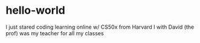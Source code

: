 # hello-world
I just stared coding
learning online w/ CS50x from Harvard
I with David (the prof) was my teacher for all my classes
